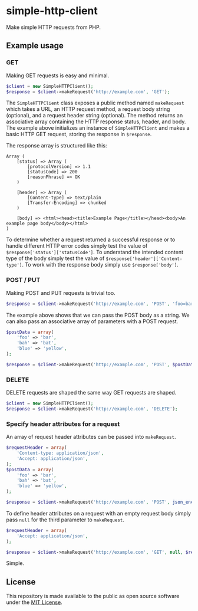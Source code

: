 # simple-http-client

Make simple HTTP requests from PHP.


## Example usage

### GET
Making GET requests is easy and minimal.  

```php
$client = new SimpleHTTPClient();
$response = $client->makeRequest('http://example.com', 'GET');
```

The `SimpleHTTPClient` class exposes a public method named `makeRequest` which takes a URL, an HTTP request method, a request body string (optional), and a request header string (optional).  The method returns an associative array containing the HTTP response status, header, and body.  The example above initializes an instance of `SimpleHTTPClient` and makes a basic HTTP GET request, storing the response in `$response`.

The response array is structured like this:

```
Array (
    [status] => Array (
        [protocolVersion] => 1.1
        [statusCode] => 200
        [reasonPhrase] => OK
    )

    [header] => Array (
        [Content-type] => text/plain
        [Transfer-Encoding] => chunked
    )

    [body] => <html><head><title>Example Page</title></head><body>An example page body</body></html>
)
```

To determine whether a request returned a successful response or to handle different HTTP error codes simply test the value of `$response['status']['statusCode']`.  To understand the intended content type of the body simply test the value of `$response['header']['Content-type']`.  To work with the response body simply use `$response['body']`.


### POST / PUT
Making POST and PUT requests is trivial too.

```php
$response = $client->makeRequest('http://example.com', 'POST', 'foo=bar&bah=bat&blue=yellow');
```

The example above shows that we can pass the POST body as a string.  We can also pass an associative array of parameters with a POST request.

```php
$postData = array(
    'foo' => 'bar',
    'bah' => 'bat',
    'blue' => 'yellow',
);

$response = $client->makeRequest('http://example.com', 'POST', $postData);
```


### DELETE
DELETE requests are shaped the same way GET requests are shaped.

```php
$client = new SimpleHTTPClient();
$response = $client->makeRequest('http://example.com', 'DELETE');
```


### Specify header attributes for a request

An array of request header attributes can be passed into `makeRequest`.

```php
$requestHeader = array(
    'Content-type: application/json',
    'Accept: application/json',
);
$postData = array(
    'foo' => 'bar',
    'bah' => 'bat',
    'blue' => 'yellow',
);

$response = $client->makeRequest('http://example.com', 'POST', json_encode($postData), $requestHeader);
```

To define header attributes on a request with an empty request body simply pass `null` for the third parameter to `makeRequest`.

```php
$requestHeader = array(
    'Accept: application/json',
);

$response = $client->makeRequest('http://example.com', 'GET', null, $requestHeader);
```

Simple.

## License

This repository is made available to the public as open source software under the [MIT License](http://opensource.org/licenses/MIT).
